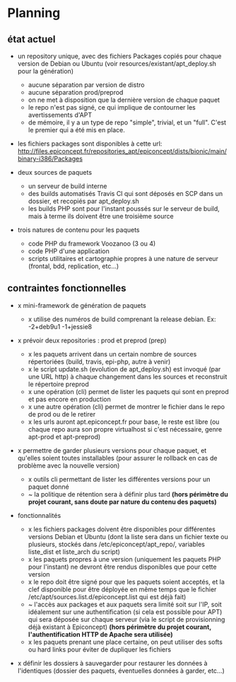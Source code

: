 # Planning

## état actuel

* un repository unique, avec des fichiers Packages copiés pour chaque version de Debian ou Ubuntu (voir resources/existant/apt_deploy.sh pour la génération)
  * aucune séparation par version de distro
  * aucune séparation prod/preprod
  * on ne met à disposition que la dernière version de chaque paquet
  * le repo n'est pas signé, ce qui implique de contourner les avertissements d'APT
  * de mémoire, il y a un type de repo "simple", trivial, et un "full". C'est le premier qui a été mis en place.

* les fichiers packages sont disponibles à cette url: http://files.epiconcept.fr/repositories_apt/epiconcept/dists/bionic/main/binary-i386/Packages
* deux sources de paquets
  * un serveur de build interne
  * des builds automatisés Travis CI qui sont déposés en SCP dans un dossier, et recopiés par apt_deploy.sh
  * les builds PHP sont pour l'instant poussés sur le serveur de build, mais à terme ils doivent être une troisième source

* trois natures de contenu pour les paquets
  * code PHP du framework Voozanoo (3 ou 4)
  * code PHP d'une application
  * scripts utilitaires et cartographie propres à une nature de serveur (frontal, bdd, replication, etc...)

## contraintes fonctionnelles

* x mini-framework de génération de paquets
  * x utilise des numéros de build comprenant la release debian. Ex: -2+deb9u1 -1+jessie8

* x prévoir deux repositories : prod et preprod (prep)
  * x les paquets arrivent dans un certain nombre de sources répertoriées (build, travis, epi-php, autre à venir)
  * x le script update.sh (evolution de apt_deploy.sh) est invoqué (par une URL http) à chaque changement dans les sources et reconstruit le répertoire preprod
  * x une opération (cli) permet de lister les paquets qui sont en preprod et pas encore en production
  * x une autre opération (cli) permet de montrer le fichier dans le repo de prod ou de le retirer
  * x les urls auront apt.epiconcept.fr pour base, le reste est libre (ou chaque repo aura son propre virtualhost si c'est nécessaire, genre apt-prod et apt-preprod)

* x permettre de garder plusieurs versions pour chaque paquet, et qu'elles soient toutes installables (pour assurer le rollback en cas de problème avec la nouvelle version)
  * x outils cli permettant de lister les différentes versions pour un paquet donné
  * ~ la politique de rétention sera à définir plus tard **(hors périmètre du projet courant, sans doute par nature du contenu des paquets)**

* fonctionnalités
  * x les fichiers packages doivent être disponibles pour différentes versions Debian et Ubuntu (dont la liste sera dans un fichier texte ou plusieurs, stockés dans /etc/epiconcept/apt_repo/, variables liste_dist et liste_arch du script)
  * x les paquets propres à une version (uniquement les paquets PHP pour l'instant) ne devront être rendus disponibles que pour cette version
  * x le repo doit être signé pour que les paquets soient acceptés, et la clef disponible pour être déployée en même temps que le fichier /etc/apt/sources.list.d/epiconcept.list qui est déjà fait)
  * ~ l'accès aux packages et aux paquets sera limité soit sur l'IP, soit idéalement sur une authentification (si cela est possible pour APT) qui sera déposée sur chaque serveur (via le script de provisionning déjà existant à Epiconcept) **(hors périmètre du projet courant, l'authentification HTTP de Apache sera utilisée)**
  * x les paquets prenant une place certaine, on peut utiliser des softs ou hard links pour éviter de dupliquer les fichiers

* x définir les dossiers à sauvegarder pour restaurer les données à l'identiques (dossier des paquets, éventuelles données à garder, etc...)
